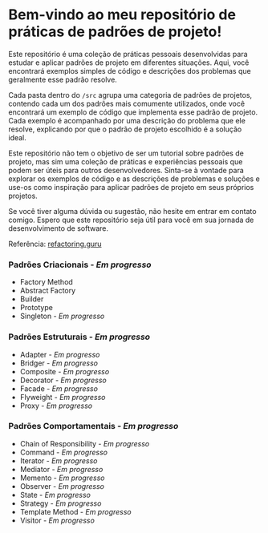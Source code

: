 # Bem-vindo ao meu repositório de práticas de padrões de projeto!
Este repositório é uma coleção de práticas pessoais desenvolvidas para estudar e aplicar padrões de projeto em diferentes situações. Aqui, você encontrará exemplos simples de código e descrições dos problemas que geralmente esse padrão resolve.

Cada pasta dentro do ```/src``` agrupa uma categoria de padrões de projetos, contendo cada um dos padrões mais comumente utilizados, onde você encontrará um exemplo de código que implementa esse padrão de projeto. Cada exemplo é acompanhado por uma descrição do problema que ele resolve, explicando por que o padrão de projeto escolhido é a solução ideal.

Este repositório não tem o objetivo de ser um tutorial sobre padrões de projeto, mas sim uma coleção de práticas e experiências pessoais que podem ser úteis para outros desenvolvedores. Sinta-se à vontade para explorar os exemplos de código e as descrições de problemas e soluções e use-os como inspiração para aplicar padrões de projeto em seus próprios projetos.

Se você tiver alguma dúvida ou sugestão, não hesite em entrar em contato comigo. Espero que este repositório seja útil para você em sua jornada de desenvolvimento de software.

Referência: [refactoring.guru](https://refactoring.guru/)

### Padrões Criacionais - _Em progresso_
- Factory Method
- Abstract Factory
- Builder
- Prototype
- Singleton - _Em progresso_

### Padrões Estruturais - _Em progresso_
- Adapter - _Em progresso_
- Bridger - _Em progresso_
- Composite - _Em progresso_
- Decorator - _Em progresso_
- Facade - _Em progresso_
- Flyweight - _Em progresso_
- Proxy - _Em progresso_

### Padrões Comportamentais - _Em progresso_
- Chain of Responsibility - _Em progresso_
- Command - _Em progresso_
- Iterator - _Em progresso_
- Mediator - _Em progresso_
- Memento - _Em progresso_
- Observer - _Em progresso_
- State - _Em progresso_
- Strategy - _Em progresso_
- Template Method - _Em progresso_
- Visitor - _Em progresso_